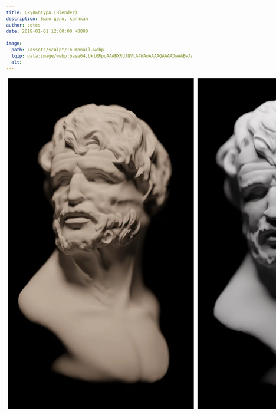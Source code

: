 ```yaml
---
title: Скульптура (Blender)
description: Было дело, калякал
author: cotes
date: 2018-01-01 12:00:00 +0800

image:
  path: /assets/sculpt/Thumbnail.webp
  lqip: data:image/webp;base64,UklGRpoAAABXRUJQVlA4WAoAAAAQAAAADwAABwAAQUxQSDIAAAARL0AmbZurmr57yyIiqE8oiG0bejIYEQTgqiDA9vqnsUSI6H+oAERp2HZ65qP/VIAWAFZQOCBCAAAA8AEAnQEqEAAIAAVAfCWkAALp8sF8rgRgAP7o9FDvMCkMde9PK7euH5M1m6VWoDXf2FkP3BqV0ZYbO6NA/VFIAAAA
  alt: 
---
```



<div style="display: flex;">
  <img src="./assets/sculpt/1.webp" alt="Description 1" style="width: 100%; padding: 5px;">
  <img src="./assets/sculpt/2.webp" alt="Description 2" style="width: 100%; padding: 5px;">
</div>